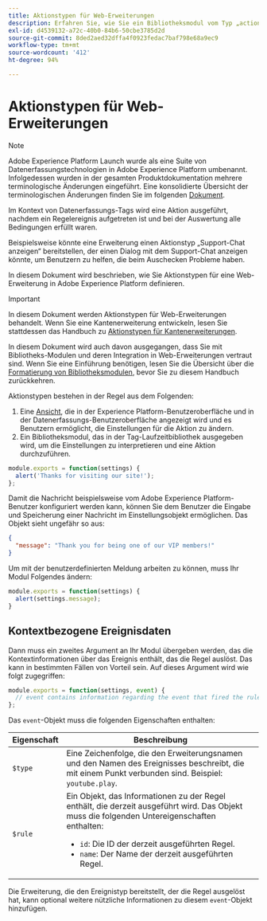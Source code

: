 ```yaml
---
title: Aktionstypen für Web-Erweiterungen
description: Erfahren Sie, wie Sie ein Bibliotheksmodul vom Typ „action-type“ für eine Tag-Erweiterung in einer Web-Eigenschaft definieren.
exl-id: d4539132-a72c-40b0-84b6-50cbe3785d2d
source-git-commit: 8ded2aed32dffa4f0923fedac7baf798e68a9ec9
workflow-type: tm+mt
source-wordcount: '412'
ht-degree: 94%

---
```


# Aktionstypen für Web-Erweiterungen

>[!NOTE]
>
>Adobe Experience Platform Launch wurde als eine Suite von Datenerfassungstechnologien in Adobe Experience Platform umbenannt. Infolgedessen wurden in der gesamten Produktdokumentation mehrere terminologische Änderungen eingeführt. Eine konsolidierte Übersicht der terminologischen Änderungen finden Sie im folgenden [Dokument](../../term-updates.md).

Im Kontext von Datenerfassungs-Tags wird eine Aktion ausgeführt, nachdem ein Regelereignis aufgetreten ist und bei der Auswertung alle Bedingungen erfüllt waren.

Beispielsweise könnte eine Erweiterung einen Aktionstyp „Support-Chat anzeigen“ bereitstellen, der einen Dialog mit dem Support-Chat anzeigen könnte, um Benutzern zu helfen, die beim Auschecken Probleme haben.

In diesem Dokument wird beschrieben, wie Sie Aktionstypen für eine Web-Erweiterung in Adobe Experience Platform definieren.

>[!IMPORTANT]
>
>In diesem Dokument werden Aktionstypen für Web-Erweiterungen behandelt. Wenn Sie eine Kantenerweiterung entwickeln, lesen Sie stattdessen das Handbuch zu [Aktionstypen für Kantenerweiterungen](../edge/action-types.md).
>
>In diesem Dokument wird auch davon ausgegangen, dass Sie mit Bibliotheks-Modulen und deren Integration in Web-Erweiterungen vertraut sind. Wenn Sie eine Einführung benötigen, lesen Sie die Übersicht über die [Formatierung von Bibliotheksmodulen](./format.md), bevor Sie zu diesem Handbuch zurückkehren.

Aktionstypen bestehen in der Regel aus dem Folgenden:

1. Eine [Ansicht](./views.md), die in der Experience Platform-Benutzeroberfläche und in der Datenerfassungs-Benutzeroberfläche angezeigt wird und es Benutzern ermöglicht, die Einstellungen für die Aktion zu ändern.
2. Ein Bibliotheksmodul, das in der Tag-Laufzeitbibliothek ausgegeben wird, um die Einstellungen zu interpretieren und eine Aktion durchzuführen.

```js
module.exports = function(settings) {
  alert('Thanks for visiting our site!');
};
```

Damit die Nachricht beispielsweise vom Adobe Experience Platform-Benutzer konfiguriert werden kann, können Sie dem Benutzer die Eingabe und Speicherung einer Nachricht im Einstellungsobjekt ermöglichen. Das Objekt sieht ungefähr so aus:

```json
{
  "message": "Thank you for being one of our VIP members!"
}
```

Um mit der benutzerdefinierten Meldung arbeiten zu können, muss Ihr Modul Folgendes ändern:

```js
module.exports = function(settings) {
  alert(settings.message);
}
```

## Kontextbezogene Ereignisdaten

Dann muss ein zweites Argument an Ihr Modul übergeben werden, das die Kontextinformationen über das Ereignis enthält, das die Regel auslöst. Das kann in bestimmten Fällen von Vorteil sein. Auf dieses Argument wird wie folgt zugegriffen:

```js
module.exports = function(settings, event) {
  // event contains information regarding the event that fired the rule
};
```

Das `event`-Objekt muss die folgenden Eigenschaften enthalten:

| Eigenschaft | Beschreibung |
| --- | --- |
| `$type` | Eine Zeichenfolge, die den Erweiterungsnamen und den Namen des Ereignisses beschreibt, die mit einem Punkt verbunden sind. Beispiel: `youtube.play`. |
| `$rule` | Ein Objekt, das Informationen zu der Regel enthält, die derzeit ausgeführt wird. Das Objekt muss die folgenden Untereigenschaften enthalten:<ul><li>`id`: Die ID der derzeit ausgeführten Regel.</li><li>`name`: Der Name der derzeit ausgeführten Regel.</li></ul> |

Die Erweiterung, die den Ereignistyp bereitstellt, der die Regel ausgelöst hat, kann optional weitere nützliche Informationen zu diesem `event`-Objekt hinzufügen.
